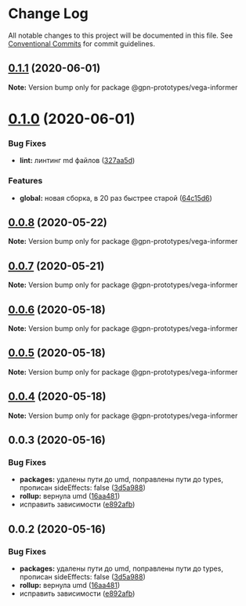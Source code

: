 # Change Log

All notable changes to this project will be documented in this file.
See [Conventional Commits](https://conventionalcommits.org) for commit guidelines.

## [0.1.1](https://github.com/gpn-prototypes/vega-ui/compare/@gpn-prototypes/vega-informer@0.1.0...@gpn-prototypes/vega-informer@0.1.1) (2020-06-01)

**Note:** Version bump only for package @gpn-prototypes/vega-informer





# [0.1.0](https://github.com/gpn-prototypes/vega-ui/compare/@gpn-prototypes/vega-informer@0.0.8...@gpn-prototypes/vega-informer@0.1.0) (2020-06-01)


### Bug Fixes

* **lint:** линтинг md файлов ([327aa5d](https://github.com/gpn-prototypes/vega-ui/commit/327aa5d3aa706f0e164a572ae1360d504e89979d))


### Features

* **global:** новая сборка, в 20 раз быстрее старой ([64c15d6](https://github.com/gpn-prototypes/vega-ui/commit/64c15d6c8e5934386d2820e120b64bb7ed2391f3))





## [0.0.8](https://github.com/gpn-prototypes/vega-ui/compare/@gpn-prototypes/vega-informer@0.0.7...@gpn-prototypes/vega-informer@0.0.8) (2020-05-22)

**Note:** Version bump only for package @gpn-prototypes/vega-informer





## [0.0.7](https://github.com/gpn-prototypes/vega-ui/compare/@gpn-prototypes/vega-informer@0.0.6...@gpn-prototypes/vega-informer@0.0.7) (2020-05-21)

**Note:** Version bump only for package @gpn-prototypes/vega-informer





## [0.0.6](https://github.com/gpn-prototypes/vega-ui/compare/@gpn-prototypes/vega-informer@0.0.5...@gpn-prototypes/vega-informer@0.0.6) (2020-05-18)

**Note:** Version bump only for package @gpn-prototypes/vega-informer

## [0.0.5](https://github.com/gpn-prototypes/vega-ui/compare/@gpn-prototypes/vega-informer@0.0.3...@gpn-prototypes/vega-informer@0.0.5) (2020-05-18)

**Note:** Version bump only for package @gpn-prototypes/vega-informer

## [0.0.4](https://github.com/gpn-prototypes/vega-ui/compare/@gpn-prototypes/vega-informer@0.0.3...@gpn-prototypes/vega-informer@0.0.4) (2020-05-18)

**Note:** Version bump only for package @gpn-prototypes/vega-informer

## 0.0.3 (2020-05-16)

### Bug Fixes

- **packages:** удалены пути до umd, поправлены пути до types, прописан sideEffects: false ([3d5a988](https://github.com/gpn-prototypes/vega-ui/commit/3d5a98871aece5d6c79be112e2e60ecd0529694e))
- **rollup:** вернула umd ([16aa481](https://github.com/gpn-prototypes/vega-ui/commit/16aa48132ca6c3934b3b12aa079f8645a0efc89b))
- исправить зависимости ([e892afb](https://github.com/gpn-prototypes/vega-ui/commit/e892afb5368b7ed2c6bdd4c77e08917e033f75ed))

## 0.0.2 (2020-05-16)

### Bug Fixes

- **packages:** удалены пути до umd, поправлены пути до types, прописан sideEffects: false ([3d5a988](https://github.com/gpn-prototypes/vega-ui/commit/3d5a98871aece5d6c79be112e2e60ecd0529694e))
- **rollup:** вернула umd ([16aa481](https://github.com/gpn-prototypes/vega-ui/commit/16aa48132ca6c3934b3b12aa079f8645a0efc89b))
- исправить зависимости ([e892afb](https://github.com/gpn-prototypes/vega-ui/commit/e892afb5368b7ed2c6bdd4c77e08917e033f75ed))
